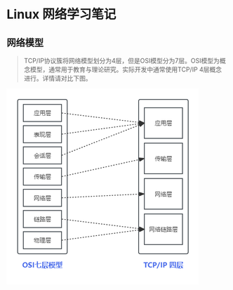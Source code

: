 # Linux 网络学习笔记

## 网络模型
> TCP/IP协议簇将网络模型划分为4层，但是OSI模型分为7层。OSI模型为概念模型，通常用于教育与理论研究。实际开发中通常使用TCP/IP 4层概念进行。详情请对比下图。

![OSI对比TCP/IP参考图](./asset/osi-tcpip.png)


